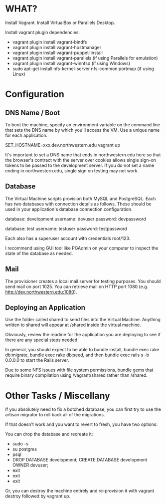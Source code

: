 # WHAT? #

Install Vagrant. Install VirtualBox or Parallels Desktop.

Install vagrant plugin dependencies:

* vagrant plugin install vagrant-bindfs
* vagrant plugin install vagrant-hostmanager
* vagrant plugin install vagrant-puppet-install
* vagrant plugin install vagrant-parallels (if using Parallels for emulation)
* vagrant plugin install vagrant-winnfsd (if using Windows)
* sudo apt-get install nfs-kernel-server nfs-common portmap (if using Linux)

# Configuration #

## DNS Name / Boot ##

To boot the machine, specify an environment variable on the command line that sets the DNS name by which you'll access the VM. Use a unique name for each application.

SET_HOSTNAME=xxx.dev.northwestern.edu vagrant up

It's important to set a DNS name that ends in northwestern.edu here so that the browser's contract with the server over cookies allows single sign-on tokens to be passed to the development server. If you do not set a name ending in northwestern.edu, single sign on testing may not work.

## Database ##

The Virtual Machine scripts provision both MySQL and PostgreSQL. Each has two databases with connection details as follows. These should be used in your application's database connection configuration.

database: development
username: devuser
password: devpassword

database: test
username: testuser
password: testpassword

Each also has a superuser account with credentials root/123.

I recommend using GUI tool like PGAdmin on your computer to inspect the state of the database as needed.

## Mail ##

The provisioner creates a local mail server for testing purposes. You should send mail on port 1025. You can retrieve mail on HTTP port 1080 (e.g. http://dev.northwestern.edu:1080).

## Deploying an Application ##

Use the folder called shared to send files into the Virtual Machine. Anything written to shared will appear at /shared inside the virtual machine.

Obviously, review the readme for the application you are deploying to see if there are any special steps needed.

In general, you should expect to be able to bundle install, bundle exec rake db:migrate, bundle exec rake db:seed, and then bundle exec rails s -b 0.0.0.0 to start the Rails server.

Due to some NFS issues with file system permissions, bundle gems that require binary compilation using /vagrant/shared rather than /shared.

# Other Tasks / Miscellany #

If you absolutely need to fix a botched database, you can first try to use the artisan migrator to roll back all of the migrations.

If that doesn't work and you want to revert to fresh, you have two options:

You can drop the database and recreate it:
* sudo -s
* su postgres
* psql
* DROP DATABASE development; CREATE DATABASE development OWNER devuser;
* exit
* exit
* exit

Or, you can destroy the machine entirely and re-provision it with vagrant destroy followed by vagrant up.